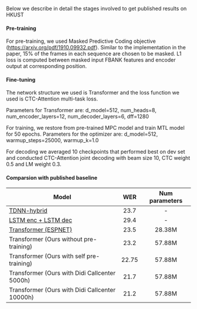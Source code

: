 Below we describe in detail the stages involved to get published results on HKUST

#### Pre-training

For pre-training, we used Masked Predictive Coding objective (https://arxiv.org/pdf/1910.09932.pdf). Similar to the implementation in the paper, 15% of the frames in each sequence are chosen to be masked.
 L1 loss is computed between masked input FBANK features and encoder output at corresponding position.

#### Fine-tuning

The network structure we used is Transformer and the loss function we used is CTC-Attention multi-task loss.

Parameters for Transformer are: d_model=512, num_heads=8, num_encoder_layers=12, num_decoder_layers=6, dff=1280

For training, we restore from pre-trained MPC model and train MTL model for 50 epochs.
Parameters for the optimizer are: d_model=512, warmup_steps=25000, warmup_k=1.0

For decoding we averaged 10 checkpoints that performed best on dev set and conducted CTC-Attention joint decoding with beam size 10, CTC weight 0.5 and LM weight 0.3.

#### Comparsion with published baseline
Model|WER | Num parameters
-|:-:| :-: |
[TDNN-hybrid](https://www.danielpovey.com/files/2016_interspeech_mmi.pdf)|23.7 | -
[LSTM enc + LSTM dec](https://arxiv.org/abs/1806.06342)|29.4 | -
[Transformer (ESPNET)](https://arxiv.org/abs/1909.06317)|23.5 | 28.38M
Transformer (Ours without pre-training) | 23.2 | 57.88M
Transformer (Ours with self pre-training) | 22.75 | 57.88M
Transformer (Ours with Didi Callcenter 5000h) | 21.7 | 57.88M
Transformer (Ours with Didi Callcenter 10000h) | 21.2 | 57.88M
